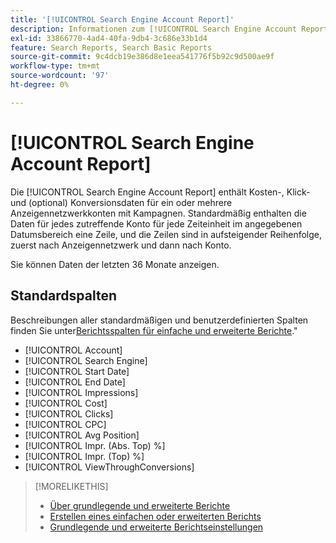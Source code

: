 ```yaml
---
title: '[!UICONTROL Search Engine Account Report]'
description: Informationen zum [!UICONTROL Search Engine Account Report].
exl-id: 33866770-4ad4-40fa-9db4-3c686e33b1d4
feature: Search Reports, Search Basic Reports
source-git-commit: 9c4dcb19e386d8e1eea541776f5b92c9d500ae9f
workflow-type: tm+mt
source-wordcount: '97'
ht-degree: 0%

---
```


# [!UICONTROL Search Engine Account Report]

Die [!UICONTROL Search Engine Account Report] enthält Kosten-, Klick- und (optional) Konversionsdaten für ein oder mehrere Anzeigennetzwerkkonten mit Kampagnen. Standardmäßig enthalten die Daten für jedes zutreffende Konto für jede Zeiteinheit im angegebenen Datumsbereich eine Zeile, und die Zeilen sind in aufsteigender Reihenfolge, zuerst nach Anzeigennetzwerk und dann nach Konto.

Sie können Daten der letzten 36 Monate anzeigen.

## Standardspalten

Beschreibungen aller standardmäßigen und benutzerdefinierten Spalten finden Sie unter[Berichtsspalten für einfache und erweiterte Berichte](basic-advanced-report-columns.md).&quot;

* [!UICONTROL Account]
* [!UICONTROL Search Engine]
* [!UICONTROL Start Date]
* [!UICONTROL End Date]
* [!UICONTROL Impressions]
* [!UICONTROL Cost]
* [!UICONTROL Clicks]
* [!UICONTROL CPC]
* [!UICONTROL Avg Position]
* [!UICONTROL Impr. (Abs. Top) %]
* [!UICONTROL Impr. (Top) %]
* [!UICONTROL ViewThroughConversions]

>[!MORELIKETHIS]
>
>* [Über grundlegende und erweiterte Berichte](basic-advanced-report-about.md)
>* [Erstellen eines einfachen oder erweiterten Berichts](basic-advanced-report-generate.md)
>* [Grundlegende und erweiterte Berichtseinstellungen](basic-advanced-report-settings.md)
